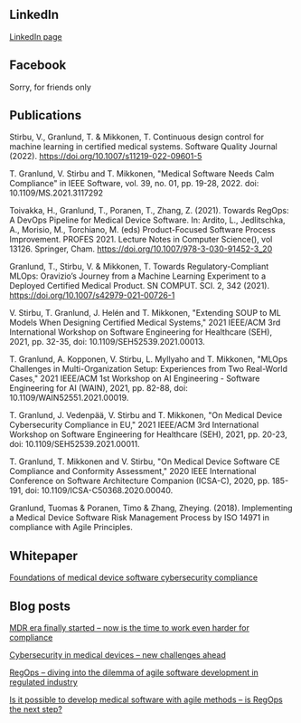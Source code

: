 ## LinkedIn
[LinkedIn page](https://www.linkedin.com/in/tuomas-granlund/)

## Facebook
Sorry, for friends only

## Publications
Stirbu, V., Granlund, T. & Mikkonen, T. Continuous design control for machine learning in certified medical systems. Software Quality Journal (2022). https://doi.org/10.1007/s11219-022-09601-5

T. Granlund, V. Stirbu and T. Mikkonen, "Medical Software Needs Calm Compliance" in IEEE Software, vol. 39, no. 01, pp. 19-28, 2022.
doi: 10.1109/MS.2021.3117292

Toivakka, H., Granlund, T., Poranen, T., Zhang, Z. (2021). Towards RegOps: A DevOps Pipeline for Medical Device Software. In: Ardito, L., Jedlitschka, A., Morisio, M., Torchiano, M. (eds) Product-Focused Software Process Improvement. PROFES 2021. Lecture Notes in Computer Science(), vol 13126. Springer, Cham. https://doi.org/10.1007/978-3-030-91452-3_20

Granlund, T., Stirbu, V. & Mikkonen, T. Towards Regulatory-Compliant MLOps: Oravizio’s Journey from a Machine Learning Experiment to a Deployed Certified Medical Product. SN COMPUT. SCI. 2, 342 (2021). https://doi.org/10.1007/s42979-021-00726-1

V. Stirbu, T. Granlund, J. Helén and T. Mikkonen, "Extending SOUP to ML Models When Designing Certified Medical Systems," 2021 IEEE/ACM 3rd International Workshop on Software Engineering for Healthcare (SEH), 2021, pp. 32-35, doi: 10.1109/SEH52539.2021.00013.

T. Granlund, A. Kopponen, V. Stirbu, L. Myllyaho and T. Mikkonen, "MLOps Challenges in Multi-Organization Setup: Experiences from Two Real-World Cases," 2021 IEEE/ACM 1st Workshop on AI Engineering - Software Engineering for AI (WAIN), 2021, pp. 82-88, doi: 10.1109/WAIN52551.2021.00019.

T. Granlund, J. Vedenpää, V. Stirbu and T. Mikkonen, "On Medical Device Cybersecurity Compliance in EU," 2021 IEEE/ACM 3rd International Workshop on Software Engineering for Healthcare (SEH), 2021, pp. 20-23, doi: 10.1109/SEH52539.2021.00011.

T. Granlund, T. Mikkonen and V. Stirbu, "On Medical Device Software CE Compliance and Conformity Assessment," 2020 IEEE International Conference on Software Architecture Companion (ICSA-C), 2020, pp. 185-191, doi: 10.1109/ICSA-C50368.2020.00040.

Granlund, Tuomas & Poranen, Timo & Zhang, Zheying. (2018). Implementing a Medical Device Software Risk Management Process by ISO 14971 in compliance with Agile Principles. 

## Whitepaper
[Foundations of medical device software cybersecurity compliance](https://hub.solita.fi/foundations-of-medical-device-software-cybersecurity-compliance)

## Blog posts
[MDR era finally started – now is the time to work even harder for compliance](https://www.solita.fi/en/blogs/mdr-era-finally-started/)

[Cybersecurity in medical devices – new challenges ahead](https://www.solita.fi/en/blogs/cybersecurity-in-medical-devices-new-challenges-ahead/)

[RegOps – diving into the dilemma of agile software development in regulated industry](https://www.solita.fi/en/blogs/regops-diving-into-the-dilemma-of-agile-software-development-in-regulated-industry/)

[Is it possible to develop medical software with agile methods – is RegOps the next step?](https://www.solita.fi/en/blogs/is-it-possible-to-develop-software-with-agile-methods/)
